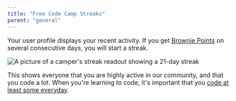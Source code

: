 ```yaml
---
title: "Free Code Camp Streaks"
parent: "general"
---
```


Your user profile displays your recent activity. If you get [Brownie Points](http://forum.freecodecamp.com/t/free-code-camp-brownie-points/18380) on several consecutive days, you will start a streak.

![A picture of a camper's streak readout showing a 21-day streak](//discourse-user-assets.s3.amazonaws.com/original/2X/8/8e538a398b1081372505f02ad173e326fe0f5825.png)

This shows everyone that you are highly active in our community, and that you code a lot. When you're learning to code, it's important that you [code at least some everyday](http://www.quora.com/How-does-one-become-a-great-coder/answer/Quincy-Larson).
